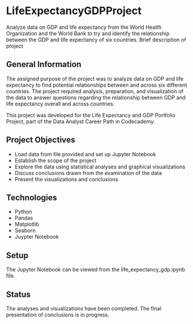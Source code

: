 # LifeExpectancyGDPProject
Analyze data on GDP and life expectancy from the World Health Organization and the World Bank to try and identify 
the relationship between the GDP and life expectancy of six countries.
Brief description of project
## General Information
The assigned purpose of the project was to analyze data on GDP and life expectancy to find potential relationships 
between and across six different countries.  The project required analysis, preparation, and visualization of the data
to answer questions regarding the relationship between GDP and life expectancy overall and across countries.
 
This project was developed for the Life Expectancy and GDP Portfolio Project, part of the Data Analyst Career Path in Codecademy.

## Project Objectives
- Load data from file provided and set up Jupyter Notebook
- Establish the scope of the project
- Explore the data using statistical analyses and graphical visualizations
- Discuss conclusions drawn from the examination of the data
- Present the visualizations and conclusions

## Technologies
- Python
- Pandas
- Matplotlib
- Seaborn
- Juypter Notebook

## Setup
The Jupyter Notebook can be viewed from the life_expectancy_gdp.ipynb file.

## Status
The analyses and visualizations have been completed.  The final presentation of conclusions is in progress.
